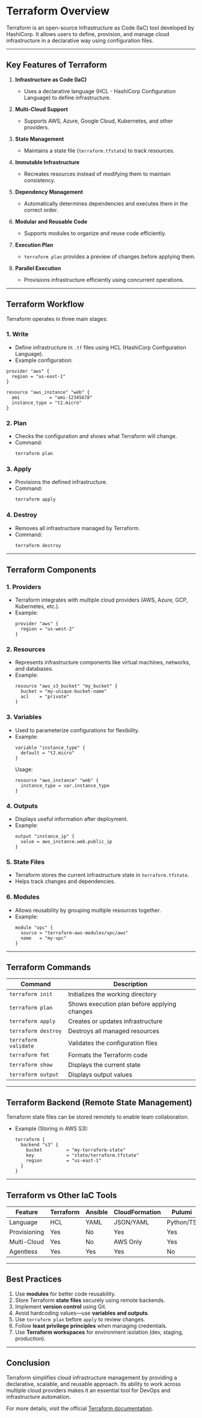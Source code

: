# Terraform Overview

Terraform is an open-source Infrastructure as Code (IaC) tool developed by HashiCorp. It allows users to define, provision, and manage cloud infrastructure in a declarative way using configuration files.

---
## **Key Features of Terraform**

1. **Infrastructure as Code (IaC)**
   - Uses a declarative language (HCL - HashiCorp Configuration Language) to define infrastructure.
   
2. **Multi-Cloud Support**
   - Supports AWS, Azure, Google Cloud, Kubernetes, and other providers.
   
3. **State Management**
   - Maintains a state file (`terraform.tfstate`) to track resources.
   
4. **Immutable Infrastructure**
   - Recreates resources instead of modifying them to maintain consistency.
   
5. **Dependency Management**
   - Automatically determines dependencies and executes them in the correct order.

6. **Modular and Reusable Code**
   - Supports modules to organize and reuse code efficiently.
   
7. **Execution Plan**
   - `terraform plan` provides a preview of changes before applying them.

8. **Parallel Execution**
   - Provisions infrastructure efficiently using concurrent operations.

---
## **Terraform Workflow**
Terraform operates in three main stages:

### **1. Write**
- Define infrastructure in `.tf` files using HCL (HashiCorp Configuration Language).
- Example configuration:
  
```hcl
provider "aws" {
  region = "us-east-1"
}

resource "aws_instance" "web" {
  ami           = "ami-12345678"
  instance_type = "t2.micro"
}
```

### **2. Plan**
- Checks the configuration and shows what Terraform will change.
- Command:
  ```sh
  terraform plan
  ```

### **3. Apply**
- Provisions the defined infrastructure.
- Command:
  ```sh
  terraform apply
  ```

### **4. Destroy**
- Removes all infrastructure managed by Terraform.
- Command:
  ```sh
  terraform destroy
  ```

---
## **Terraform Components**

### **1. Providers**
- Terraform integrates with multiple cloud providers (AWS, Azure, GCP, Kubernetes, etc.).
- Example:
  ```hcl
  provider "aws" {
    region = "us-west-2"
  }
  ```

### **2. Resources**
- Represents infrastructure components like virtual machines, networks, and databases.
- Example:
  ```hcl
  resource "aws_s3_bucket" "my_bucket" {
    bucket = "my-unique-bucket-name"
    acl    = "private"
  }
  ```

### **3. Variables**
- Used to parameterize configurations for flexibility.
- Example:
  ```hcl
  variable "instance_type" {
    default = "t2.micro"
  }
  ```
  Usage:
  ```hcl
  resource "aws_instance" "web" {
    instance_type = var.instance_type
  }
  ```

### **4. Outputs**
- Displays useful information after deployment.
- Example:
  ```hcl
  output "instance_ip" {
    value = aws_instance.web.public_ip
  }
  ```

### **5. State Files**
- Terraform stores the current infrastructure state in `terraform.tfstate`.
- Helps track changes and dependencies.

### **6. Modules**
- Allows reusability by grouping multiple resources together.
- Example:
  ```hcl
  module "vpc" {
    source = "terraform-aws-modules/vpc/aws"
    name   = "my-vpc"
  }
  ```

---
## **Terraform Commands**

| Command                 | Description                                   |
|-------------------------|-----------------------------------------------|
| `terraform init`        | Initializes the working directory            |
| `terraform plan`        | Shows execution plan before applying changes |
| `terraform apply`       | Creates or updates infrastructure            |
| `terraform destroy`     | Destroys all managed resources               |
| `terraform validate`    | Validates the configuration files            |
| `terraform fmt`         | Formats the Terraform code                   |
| `terraform show`        | Displays the current state                   |
| `terraform output`      | Displays output values                       |

---
## **Terraform Backend (Remote State Management)**
Terraform state files can be stored remotely to enable team collaboration.

- Example (Storing in AWS S3):
  ```hcl
  terraform {
    backend "s3" {
      bucket         = "my-terraform-state"
      key            = "state/terraform.tfstate"
      region         = "us-east-1"
    }
  }
  ```

---
## **Terraform vs Other IaC Tools**

| Feature      | Terraform | Ansible | CloudFormation | Pulumi  |
|-------------|-----------|---------|---------------|---------|
| Language    | HCL       | YAML    | JSON/YAML     | Python/TS |
| Provisioning| Yes       | No      | Yes           | Yes     |
| Multi-Cloud| Yes       | No      | AWS Only      | Yes     |
| Agentless  | Yes       | Yes     | Yes           | No      |

---
## **Best Practices**
1. Use **modules** for better code reusability.
2. Store Terraform **state files** securely using remote backends.
3. Implement **version control** using Git.
4. Avoid hardcoding values—use **variables and outputs**.
5. Use `terraform plan` before `apply` to review changes.
6. Follow **least privilege principles** when managing credentials.
7. Use **Terraform workspaces** for environment isolation (dev, staging, production).

---
## **Conclusion**
Terraform simplifies cloud infrastructure management by providing a declarative, scalable, and reusable approach. Its ability to work across multiple cloud providers makes it an essential tool for DevOps and infrastructure automation.

For more details, visit the official [Terraform documentation](https://www.terraform.io/docs/).


